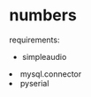 # numbers
requirements:<br>
  <ul>
  <li>simpleaudio</li>
  </ul>
  <li>mysql.connector</li>
  </ul>
  <li>pyserial</li>
  </ul>

